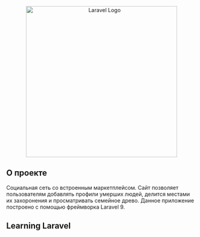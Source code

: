 <p align="center"><a href="https://laravel.com" target="_blank"><img src="http://verstka.100up.ru/memorial-book/assets/media/logo/logo.svg" width="400" alt="Laravel Logo"></a></p>


## О проекте

Социальная сеть со встроенным маркетплейсом. Сайт позволяет пользователям добавлять профили умерших людей, делится местами их захоронения и просматривать семейное древо.
Данное приложение построено с помощью фреймворка Laravel 9.


## Learning Laravel

